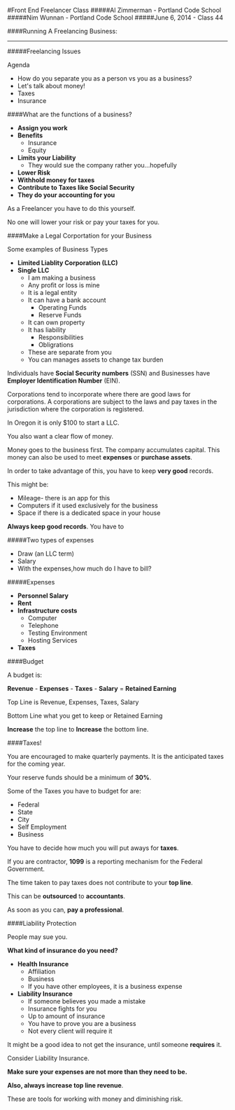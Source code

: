 #Front End Freelancer Class
#####Al Zimmerman - Portland Code School
#####Nim Wunnan - Portland Code School
#####June 6, 2014 - Class 44

####Running A Freelancing Business:
____________________________________________________________________________


#####Freelancing Issues

Agenda

* How do you separate you as a person vs you as a business?
* Let's talk about money!
* Taxes
* Insurance


####What are the functions of a business?
* **Assign you work**
* **Benefits**
	*	Insurance
	*	Equity
* **Limits your Liability**
	*  	They would sue the company rather you...hopefully
* **Lower Risk**
* **Withhold money for taxes**
* **Contribute to Taxes like Social Security**
* **They do your accounting for you**

As a Freelancer you have to do this yourself.

No one will lower your risk or pay your taxes for you.

####Make a Legal Corportation for your Business
	
Some examples of Business Types

* **Limited Liablity Corporation (LLC)**
* **Single LLC**
	* I am making a business
	* Any profit or loss is mine
	* It is a legal entity
	* It can have a bank account
		* Operating Funds
		* Reserve Funds
	* It can own property
	* It has liability
		* Responsibilities
		* Obligrations
	* These are separate from you
	* You can manages assets to change tax burden
	
Individuals have **Social Security numbers** (SSN) and Businesses have **Employer Identification Number** (EIN).

Corporations tend to incorporate where there are good laws for corporations.  A corporations are subject to the laws and pay taxes in the jurisdiction where the corporation is registered.

In Oregon it is only $100 to start a LLC.

You also want a clear flow of money.

Money goes to the business first. The company accumulates capital.  This money can also be used to meet **expenses** or **purchase assets**.

In order to take advantage of this, you have to keep **very good** records.

This might be:

* Mileage- there is an app for this
* Computers if it used exclusively for the business
* Space if there is a dedicated space in your house


**Always keep good records**. You have to 

#####Two types of expenses
* Draw (an LLC term)
* Salary
* With the expenses,how much do I have to bill?

#####Expenses
* 	**Personnel Salary**
* 	**Rent**
* 	**Infrastructure costs**
	* Computer
	* Telephone
	* Testing Environment
	* Hosting Services
* **Taxes**


####Budget

A budget is:

**Revenue** - **Expenses** - **Taxes** - **Salary** = **Retained Earning**

Top Line is Revenue, Expenses, Taxes, Salary

Bottom Line what you get to keep or Retained Earning

**Increase** the top line to **Increase** the bottom line.


####Taxes!

You are encouraged to make quarterly payments.  It is the anticipated taxes for the coming year.

Your reserve funds should be a minimum of **30%**.

Some of the Taxes you have to budget for are:

* Federal
* State
* City
* Self Employment
* Business

You have to decide how much you will put aways for **taxes**.


If you are contractor, **1099** is a reporting mechanism for the Federal Government.



The time taken to pay taxes does not contribute to your **top line**.

This can be **outsourced** to **accountants**.

As soon as you can, **pay a professional**.


####Liability Protection

People may sue you.

**What kind of insurance do you need?**

* **Health Insurance**
 	* Affiliation
 	* Business
 	* If you have other employees, it is a business expense
* **Liability Insurance**
	* If someone believes you made a mistake
	* Insurance fights for you
	* Up to amount of insurance
	* You have to prove you are a business
	* Not every client will require it
	
It might be a good idea to not get the insurance, until someone **requires** it.
 	

Consider Liability Insurance.


**Make sure your expenses are not more than they need to be.**

**Also, always increase top line revenue**.

These are tools for working with money and diminishing risk.







